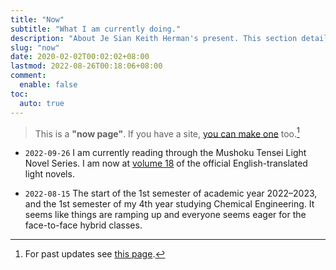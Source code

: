 ```yaml
---
title: "Now"
subtitle: "What I am currently doing."
description: "About Je Sian Keith Herman's present. This section details what he does currently."
slug: "now"
date: 2020-02-02T00:02:02+08:00
lastmod: 2022-08-26T00:18:06+08:00
comment:
  enable: false
toc:
  auto: true
---
```


> This is a **"now page"**. If you have a site, [you can make one](http://nownownow.com/about) too.[^1]

[^1]: For past updates see [this page](/past).

+ `2022-09-26` I am currently reading through the Mushoku Tensei Light Novel Series. I am now at [volume 18](https://g.co/kgs/SS4fm1) of the official English-translated light novels.

+ `2022-08-15` The start of the 1st semester of academic year 2022–2023, and the 1st semester of my 4th year studying Chemical Engineering. It seems like things are ramping up and everyone seems eager for the face-to-face hybrid classes.

<!-- ## Reading Now
<iframe width="100%" height="840" src="https://glasp.co/embed?u=FImhgd6ZQWazLTpyJTMNcLCiN6f1&n=6" title="Glasp Profile Embed" frameborder="0"></iframe> -->
